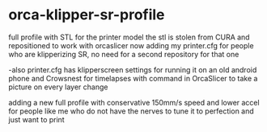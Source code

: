 # orca-klipper-sr-profile
full profile with STL for the printer model
the stl is stolen from CURA and repositioned to work with orcaslicer
now adding my printer.cfg for people who are klipperizing SR, no need for a second repository for that one

-also printer.cfg has klipperscreen settings for running it on an old android phone and Crowsnest for timelapses with command in OrcaSlicer to take a picture on every layer change

adding a new full profile with conservative 150mm/s speed and lower accel for people like me who do not have the nerves to tune it to perfection and just want to print
